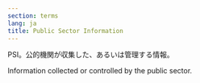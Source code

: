 ```yaml
---
section: terms
lang: ja
title: Public Sector Information
---
```


PSI。公的機関が収集した、あるいは管理する情報。

Information collected or controlled by the public sector.
